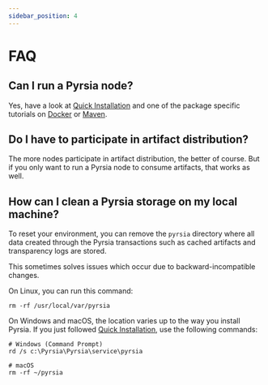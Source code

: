 ```yaml
---
sidebar_position: 4
---
```


# FAQ

## Can I run a Pyrsia node?

Yes, have a look at [Quick Installation](/docs/tutorials/quick-installation.mdx)
and one of the package specific tutorials on [Docker](/docs/tutorials/docker/) or [Maven](/docs/tutorials/maven/).

## Do I have to participate in artifact distribution?

The more nodes participate in artifact distribution, the better of course. But if
you only want to run a Pyrsia node to consume artifacts, that works as well.

## How can I clean a Pyrsia storage on my local machine?

To reset your environment, you can remove the `pyrsia` directory where all data created through the Pyrsia transactions such as cached artifacts and transparency logs are stored.

This sometimes solves issues which occur due to backward-incompatible changes.

On Linux, you can run this command:

```shell
rm -rf /usr/local/var/pyrsia
```

On Windows and macOS, the location varies up to the way you install Pyrsia.
If you just followed [Quick Installation](/docs/tutorials/quick-installation.mdx), use the following commands:

```shell
# Windows (Command Prompt)
rd /s c:\Pyrsia\Pyrsia\service\pyrsia
```

```shell
# macOS
rm -rf ~/pyrsia
```
